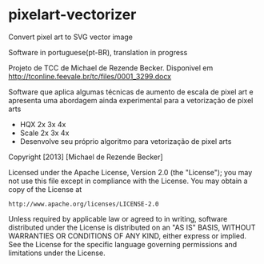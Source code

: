 pixelart-vectorizer
===================

Convert pixel art to SVG vector image

Software in portuguese(pt-BR), translation in progress

Projeto de TCC de Michael de Rezende Becker. Disponivel em http://tconline.feevale.br/tc/files/0001_3299.docx

Software que aplica algumas técnicas de aumento de escala de pixel art e apresenta uma abordagem ainda experimental para a vetorização de pixel arts
* HQX 2x 3x 4x
* Scale 2x 3x 4x
* Desenvolve seu próprio algoritmo para vetorização de pixel arts


Copyright [2013] [Michael de Rezende Becker]

Licensed under the Apache License, Version 2.0 (the "License");
you may not use this file except in compliance with the License.
You may obtain a copy of the License at

    http://www.apache.org/licenses/LICENSE-2.0
    
Unless required by applicable law or agreed to in writing, software
distributed under the License is distributed on an "AS IS" BASIS,
WITHOUT WARRANTIES OR CONDITIONS OF ANY KIND, either express or implied.
See the License for the specific language governing permissions and
limitations under the License.
